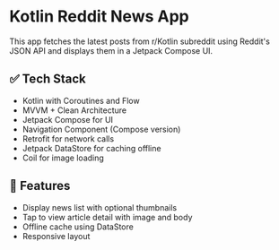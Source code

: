 # Kotlin Reddit News App

This app fetches the latest posts from r/Kotlin subreddit using Reddit's JSON API and displays them in a Jetpack Compose UI.

## ✅ Tech Stack
- Kotlin with Coroutines and Flow
- MVVM + Clean Architecture
- Jetpack Compose for UI
- Navigation Component (Compose version)
- Retrofit for network calls
- Jetpack DataStore for caching offline
- Coil for image loading

## 🚀 Features
- Display news list with optional thumbnails
- Tap to view article detail with image and body
- Offline cache using DataStore
- Responsive layout
